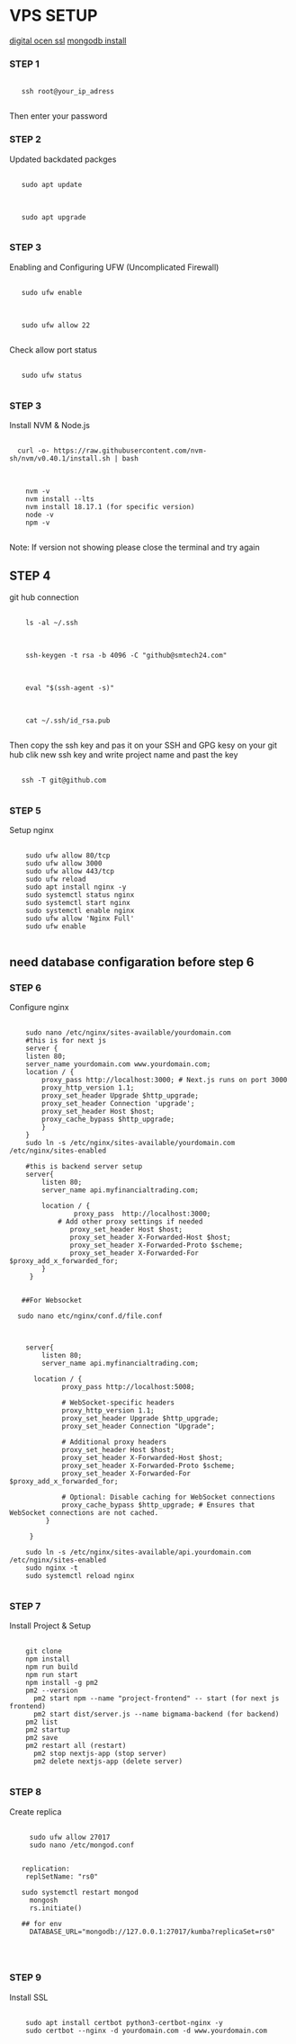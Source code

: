 # VPS SETUP


 <a href='https://www.digitalocean.com/community/tutorials/how-to-secure-nginx-with-let-s-encrypt-on-ubuntu-22-04#step-1-installing-certbot'> digital ocen ssl</a>
 <a href="https://www.mongodb.com/docs/manual/tutorial/install-mongodb-on-ubuntu/"> mongodb install</a>
### STEP 1
<pre>
  <code id="example-code">
   ssh root@your_ip_adress
  </code>
</pre>
Then enter your password
### STEP 2
Updated backdated packges
<pre>
  <code id="example-code">
   sudo apt update
  </code>
</pre>
<pre>
  <code id="example-code">
   sudo apt upgrade
  </code>
</pre>
### STEP 3
Enabling and Configuring UFW (Uncomplicated Firewall)
<pre>
  <code id="example-code">
   sudo ufw enable
  </code>
</pre>
<pre>
  <code id="example-code">
   sudo ufw allow 22
  </code>
</pre>
Check allow port status 
<pre>
  <code id="example-code">
   sudo ufw status
  </code>
</pre>
### STEP 3
Install NVM & Node.js
<pre>
  <code id="example-code">
  curl -o- https://raw.githubusercontent.com/nvm-sh/nvm/v0.40.1/install.sh | bash
  </code>
</pre>
<pre>
  <code id="example-code">
    nvm -v
    nvm install --lts
    nvm install 18.17.1 (for specific version)
    node -v
    npm -v
  </code>
</pre>
Note: If version not showing please close the terminal and try again
## STEP 4
git hub connection 
<pre>
  <code id="example-code">
    ls -al ~/.ssh
  </code>
</pre>
<pre>
  <code id="example-code">
    ssh-keygen -t rsa -b 4096 -C "github@smtech24.com"
  </code>
</pre>
<pre>
  <code id="example-code">
    eval "$(ssh-agent -s)"
  </code>
</pre>
<pre>
  <code id="example-code">
    cat ~/.ssh/id_rsa.pub
  </code>
</pre>
Then copy the ssh key and pas it on your SSH and GPG kesy on your git hub clik new ssh key and write project name and past the key
<pre>
  <code id="example-code">
   ssh -T git@github.com
  </code>
</pre>
### STEP 5
Setup nginx 
<pre>
  <code id="example-code">
    sudo ufw allow 80/tcp
    sudo ufw allow 3000
    sudo ufw allow 443/tcp
    sudo ufw reload
    sudo apt install nginx -y
    sudo systemctl status nginx
    sudo systemctl start nginx
    sudo systemctl enable nginx
    sudo ufw allow 'Nginx Full'
    sudo ufw enable
  </code>
</pre>
## need database configaration before step 6
### STEP 6
Configure nginx 
<pre>
  <code id="example-code">
    sudo nano /etc/nginx/sites-available/yourdomain.com
    #this is for next js
    server {
    listen 80;
    server_name yourdomain.com www.yourdomain.com;
    location / {
        proxy_pass http://localhost:3000; # Next.js runs on port 3000
        proxy_http_version 1.1;
        proxy_set_header Upgrade $http_upgrade;
        proxy_set_header Connection 'upgrade';
        proxy_set_header Host $host;
        proxy_cache_bypass $http_upgrade;
        }
    } 
    sudo ln -s /etc/nginx/sites-available/yourdomain.com /etc/nginx/sites-enabled

    #this is backend server setup
    server{
        listen 80;
        server_name api.myfinancialtrading.com;

        location / {
                proxy_pass  http://localhost:3000;
            # Add other proxy settings if needed
               proxy_set_header Host $host;
               proxy_set_header X-Forwarded-Host $host;
               proxy_set_header X-Forwarded-Proto $scheme;
               proxy_set_header X-Forwarded-For $proxy_add_x_forwarded_for;
        }
     }


   ##For Websocket

  sudo nano etc/nginx/conf.d/file.conf


   
    server{
        listen 80;
        server_name api.myfinancialtrading.com;

      location / {
             proxy_pass http://localhost:5008;
             
             # WebSocket-specific headers
             proxy_http_version 1.1;                 
             proxy_set_header Upgrade $http_upgrade; 
             proxy_set_header Connection "Upgrade";  
         
             # Additional proxy headers
             proxy_set_header Host $host;                    
             proxy_set_header X-Forwarded-Host $host;      
             proxy_set_header X-Forwarded-Proto $scheme;     
             proxy_set_header X-Forwarded-For $proxy_add_x_forwarded_for; 
         
             # Optional: Disable caching for WebSocket connections
             proxy_cache_bypass $http_upgrade; # Ensures that WebSocket connections are not cached.
         }

     }
    
    sudo ln -s /etc/nginx/sites-available/api.yourdomain.com /etc/nginx/sites-enabled
    sudo nginx -t
    sudo systemctl reload nginx
  </code>
</pre>
### STEP 7
Install Project & Setup
<pre>
  <code id="example-code">
    git clone <git repository using ssh>
    npm install
    npm run build
    npm run start
    npm install -g pm2
    pm2 --version
      pm2 start npm --name "project-frontend" -- start (for next js frontend)
      pm2 start dist/server.js --name bigmama-backend (for backend)
    pm2 list
    pm2 startup
    pm2 save
    pm2 restart all (restart)
      pm2 stop nextjs-app (stop server)
      pm2 delete nextjs-app (delete server)
  </code>
</pre>
### STEP 8
Create replica
<pre>
  <code id="example-code">
     sudo ufw allow 27017 
     sudo nano /etc/mongod.conf 


   replication:
    replSetName: "rs0"

   sudo systemctl restart mongod
     mongosh
     rs.initiate()

   ## for env 
     DATABASE_URL="mongodb://127.0.0.1:27017/kumba?replicaSet=rs0"
   
    
  </code>
</pre>
### STEP 9
Install SSL
<pre>
  <code id="example-code">
    sudo apt install certbot python3-certbot-nginx -y
    sudo certbot --nginx -d yourdomain.com -d www.yourdomain.com
  </code>
</pre>
